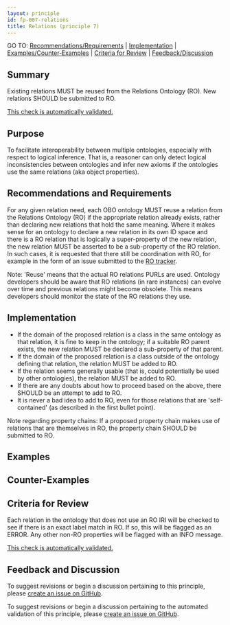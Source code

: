 ```yaml
---
layout: principle
id: fp-007-relations
title: Relations (principle 7)
---
```

GO TO: [Recommendations/Requirements](#recommendations-and-requirements) &#124; [Implementation](#implementation) &#124; [Examples/Counter&#8209;Examples](#examples) &#124; [Criteria&nbsp;for&nbsp;Review](#criteria-for-review) &#124; [Feedback/Discussion](#feedback-and-discussion)

## Summary

Existing relations MUST be reused from the Relations Ontology (RO). New relations SHOULD be submitted to RO.

[This check is automatically validated.](checks/fp_007)

## Purpose

To facilitate interoperability between multiple ontologies, especially with respect to logical inference. That is, a reasoner can only detect logical inconsistencies between ontologies and infer new axioms if the ontologies use the same relations (aka object properties).

## Recommendations and Requirements

For any given relation need, each OBO ontology MUST reuse a relation from the Relations Ontology (RO) if the appropriate relation already exists,
rather than declaring new relations that hold the same meaning. Where it makes sense for an ontology to declare a new relation in
its own ID space and there is a RO relation that is logically a super-property of the new relation, the new relation MUST be asserted to be
a sub-property of the RO relation. In such cases, it is requested that there still be coordination with RO, for example in the form of an issue
submitted to the [RO tracker](https://github.com/oborel/obo-relations/issues).

Note: 'Reuse' means that the actual RO relations PURLs are used. Ontology developers should be aware that RO relations (in rare instances) can evolve over time and previous relations might become obsolete. This means developers should monitor the state of the RO relations they use.

## Implementation

- If the domain of the proposed relation is a class in the same ontology as that relation, it is fine to keep in the ontology; if a suitable RO parent exists, the new relation MUST be declared a sub-property of that parent.
- If the domain of the proposed relation is a class outside of the ontology defining that relation, the relation MUST be added to RO.
- If the relation seems generally usable (that is, could potentially be used by other ontologies), the relation MUST be added to RO.
- If there are any doubts about how to proceed based on the above, there SHOULD be an attempt to add to RO.
- It is never a bad idea to add to RO, even for those relations that are 'self-contained' (as described in the first bullet point).

Note regarding property chains: If a proposed property chain makes use of relations that are themselves in RO, the property chain SHOULD be submitted to RO.

## Examples

## Counter-Examples

## Criteria for Review

Each relation in the ontology that does not use an RO IRI will be checked to see if there is an exact label match in RO. If so, this will be flagged as an ERROR. Any other non-RO properties will be flagged with an INFO message.

[This check is automatically validated.](checks/fp_007)

## Feedback and Discussion

To suggest revisions or begin a discussion pertaining to this principle, please [create an issue on GitHub](https://github.com/OBOFoundry/OBOFoundry.github.io/issues/new?labels=attn%3A+Editorial+WG,principles&title=Principle+%237+%22Relations%22+%3CENTER+ISSUE+TITLE%3E).

To suggest revisions or begin a discussion pertaining to the automated validation of this principle, please [create an issue on GitHub](https://github.com/OBOFoundry/OBOFoundry.github.io/issues/new?labels=attn%3A+Technical+WG,automated+validation+of+principles&title=Principle+%237+%22Relations%22+-+automated+validation+%3CENTER+ISSUE+TITLE%3E).
